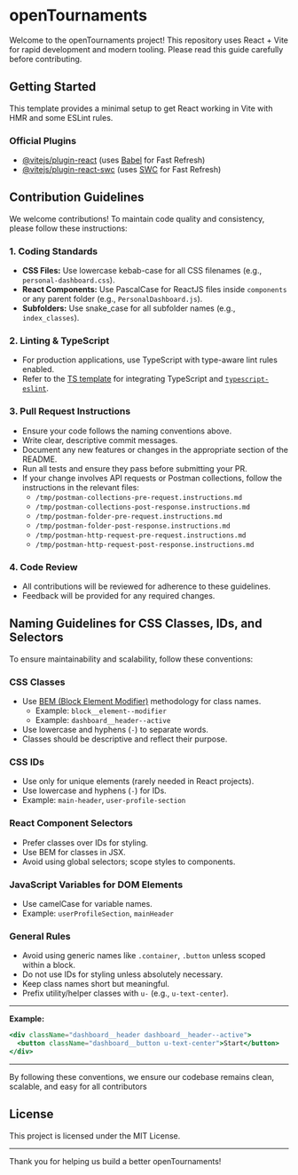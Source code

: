 # openTournaments

Welcome to the openTournaments project! This repository uses React + Vite for rapid development and modern tooling. Please read this guide carefully before contributing.

## Getting Started

This template provides a minimal setup to get React working in Vite with HMR and some ESLint rules.

### Official Plugins

- [@vitejs/plugin-react](https://github.com/vitejs/vite-plugin-react/blob/main/packages/plugin-react) (uses [Babel](https://babeljs.io/) for Fast Refresh)
- [@vitejs/plugin-react-swc](https://github.com/vitejs/vite-plugin-react/blob/main/packages/plugin-react-swc) (uses [SWC](https://swc.rs/) for Fast Refresh)

## Contribution Guidelines

We welcome contributions! To maintain code quality and consistency, please follow these instructions:

### 1. Coding Standards

- **CSS Files:** Use lowercase kebab-case for all CSS filenames (e.g., `personal-dashboard.css`).
- **React Components:** Use PascalCase for ReactJS files inside `components` or any parent folder (e.g., `PersonalDashboard.js`).
- **Subfolders:** Use snake_case for all subfolder names (e.g., `index_classes`).

### 2. Linting & TypeScript

- For production applications, use TypeScript with type-aware lint rules enabled.
- Refer to the [TS template](https://github.com/vitejs/vite/tree/main/packages/create-vite/template-react-ts) for integrating TypeScript and [`typescript-eslint`](https://typescript-eslint.io).

### 3. Pull Request Instructions

- Ensure your code follows the naming conventions above.
- Write clear, descriptive commit messages.
- Document any new features or changes in the appropriate section of the README.
- Run all tests and ensure they pass before submitting your PR.
- If your change involves API requests or Postman collections, follow the instructions in the relevant files:
  - `/tmp/postman-collections-pre-request.instructions.md`
  - `/tmp/postman-collections-post-response.instructions.md`
  - `/tmp/postman-folder-pre-request.instructions.md`
  - `/tmp/postman-folder-post-response.instructions.md`
  - `/tmp/postman-http-request-pre-request.instructions.md`
  - `/tmp/postman-http-request-post-response.instructions.md`

### 4. Code Review

- All contributions will be reviewed for adherence to these guidelines.
- Feedback will be provided for any required changes.

## Naming Guidelines for CSS Classes, IDs, and Selectors

To ensure maintainability and scalability, follow these conventions:

### CSS Classes
- Use [BEM (Block Element Modifier)](http://getbem.com/) methodology for class names.
  - Example: `block__element--modifier`
  - Example: `dashboard__header--active`
- Use lowercase and hyphens (`-`) to separate words.
- Classes should be descriptive and reflect their purpose.

### CSS IDs
- Use only for unique elements (rarely needed in React projects).
- Use lowercase and hyphens (`-`) for IDs.
- Example: `main-header`, `user-profile-section`

### React Component Selectors
- Prefer classes over IDs for styling.
- Use BEM for classes in JSX.
- Avoid using global selectors; scope styles to components.

### JavaScript Variables for DOM Elements
- Use camelCase for variable names.
- Example: `userProfileSection`, `mainHeader`

### General Rules
- Avoid using generic names like `.container`, `.button` unless scoped within a block.
- Do not use IDs for styling unless absolutely necessary.
- Keep class names short but meaningful.
- Prefix utility/helper classes with `u-` (e.g., `u-text-center`).

---

**Example:**
```jsx
<div className="dashboard__header dashboard__header--active">
  <button className="dashboard__button u-text-center">Start</button>
</div>
```

---

By following these conventions, we ensure our codebase remains clean, scalable, and easy for all contributors

## License

This project is licensed under the MIT License.

---

Thank you for helping us build a better openTournaments!

